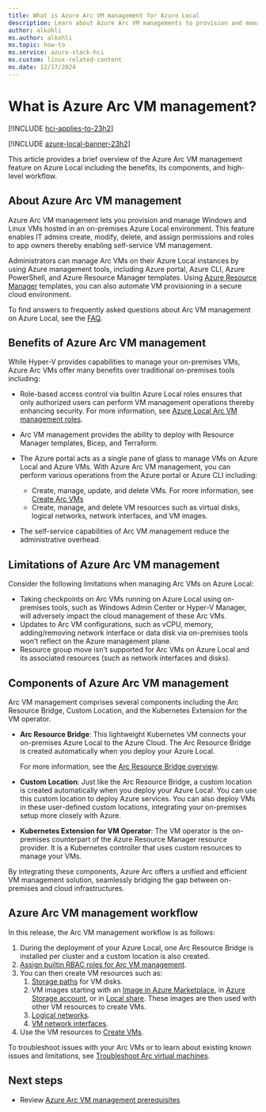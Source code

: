 ```yaml
---
title: What is Azure Arc VM management for Azure Local
description: Learn about Azure Arc VM managements to provision and manage on-premises Windows and Linux virtual machines (VMs) running on Azure Local.
author: alkohli
ms.author: alkohli
ms.topic: how-to
ms.service: azure-stack-hci
ms.custom: linux-related-content
ms.date: 12/17/2024
---
```


# What is Azure Arc VM management?

[!INCLUDE [hci-applies-to-23h2](../includes/hci-applies-to-23h2.md)]

[!INCLUDE [azure-local-banner-23h2](../includes/azure-local-banner-23h2.md)]

This article provides a brief overview of the Azure Arc VM management feature on Azure Local including the benefits, its components, and high-level workflow.  

## About Azure Arc VM management

Azure Arc VM management lets you provision and manage Windows and Linux VMs hosted in an on-premises Azure Local environment. This feature enables IT admins create, modify, delete, and assign permissions and roles to app owners thereby enabling self-service VM management.

Administrators can manage Arc VMs on their Azure Local instances by using Azure management tools, including Azure portal, Azure CLI, Azure PowerShell, and Azure Resource Manager templates. Using [Azure Resource Manager](/azure/azure-resource-manager/management/overview) templates, you can also automate VM provisioning in a secure cloud environment.

To find answers to frequently asked questions about Arc VM management on Azure Local, see the [FAQ](./azure-arc-vms-faq.yml).

## Benefits of Azure Arc VM management

While Hyper-V provides capabilities to manage your on-premises VMs, Azure Arc VMs offer many benefits over traditional on-premises tools including:

- Role-based access control via builtin Azure Local roles ensures that only authorized users can perform VM management operations thereby enhancing security. For more information, see [Azure Local Arc VM management roles](./assign-vm-rbac-roles.md).
- Arc VM management provides the ability to deploy with Resource Manager templates, Bicep, and Terraform.
- The Azure portal acts as a single pane of glass to manage VMs on Azure Local and Azure VMs. With Azure Arc VM management, you can perform various operations from the Azure portal or Azure CLI including:

  - Create, manage, update, and delete VMs. For more information, see [Create Arc VMs](./create-arc-virtual-machines.md)
  - Create, manage, and delete VM resources such as virtual disks, logical networks, network interfaces, and VM images.

- The self-service capabilities of Arc VM management reduce the administrative overhead.

## Limitations of Azure Arc VM management

Consider the following limitations when managing Arc VMs on Azure Local:

- Taking checkpoints on Arc VMs running on Azure Local using on-premises tools, such as Windows Admin Center or Hyper-V Manager, will adversely impact the cloud management of these Arc VMs.
- Updates to Arc VM configurations, such as vCPU, memory, adding/removing network interface or data disk via on-premises tools won't reflect on the Azure management plane.
- Resource group move isn't supported for Arc VMs on Azure Local and its associated resources (such as network interfaces and disks). 

## Components of Azure Arc VM management

Arc VM management comprises several components including the Arc Resource Bridge, Custom Location, and the Kubernetes Extension for the VM operator.

- **Arc Resource Bridge**: This lightweight Kubernetes VM connects your on-premises Azure Local to the Azure Cloud. The Arc Resource Bridge is created automatically when you deploy your Azure Local.

    For more information, see the [Arc Resource Bridge overview](/azure/azure-arc/resource-bridge/overview).

- **Custom Location**: Just like the Arc Resource Bridge, a custom location is created automatically when you deploy your Azure Local. You can use this custom location to deploy Azure services. You can also deploy VMs in these user-defined custom locations, integrating your on-premises setup more closely with Azure.

- **Kubernetes Extension for VM Operator**: The VM operator is the on-premises counterpart of the Azure Resource Manager resource provider. It is a Kubernetes controller that uses custom resources to manage your VMs.

By integrating these components, Azure Arc offers a unified and efficient VM management solution, seamlessly bridging the gap between on-premises and cloud infrastructures.

## Azure Arc VM management workflow

In this release, the Arc VM management workflow is as follows:

1. During the deployment of your Azure Local, one Arc Resource Bridge is installed per cluster and a custom location is also created.
1. [Assign builtin RBAC roles for Arc VM management](./assign-vm-rbac-roles.md).
1. You can then create VM resources such as:
    1. [Storage paths](./create-storage-path.md) for VM disks.
    1. VM images starting with an [Image in Azure Marketplace](./virtual-machine-image-azure-marketplace.md), in [Azure Storage account](./virtual-machine-image-storage-account.md), or in [Local share](./virtual-machine-image-local-share.md). These images are then used with other VM resources to create VMs.
    1. [Logical networks](./create-virtual-networks.md).  
    1. [VM network interfaces](./create-network-interfaces.md).
1. Use the VM resources to [Create VMs](./create-arc-virtual-machines.md).

To troubleshoot issues with your Arc VMs or to learn about existing known issues and limitations, see [Troubleshoot Arc virtual machines](troubleshoot-arc-enabled-vms.md).

## Next steps

- Review [Azure Arc VM management prerequisites](azure-arc-vm-management-prerequisites.md)
